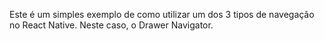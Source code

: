 Este é um simples exemplo de como utilizar um dos 3 tipos de navegação no React Native. Neste caso, o Drawer Navigator.
